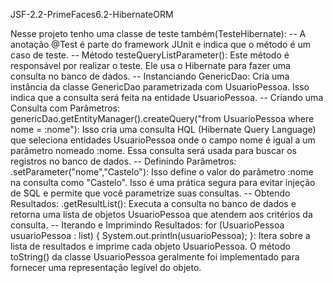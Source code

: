 JSF-2.2-PrimeFaces6.2-HibernateORM

Nesse projeto tenho uma classe de teste também(TesteHibernate): 
-- A anotação @Test é parte do framework JUnit e indica que o método é um caso de teste. 
-- Método testeQueryListParameter(): Este método é responsável por realizar o teste. 
    Ele usa o Hibernate para fazer uma consulta no banco de dados. 
-- Instanciando GenericDao: Cria uma instância da classe GenericDao parametrizada com UsuarioPessoa. 
    Isso indica que a consulta será feita na entidade UsuarioPessoa. 
-- Criando uma Consulta com Parâmetros: 
    genericDao.getEntityManager().createQuery("from UsuarioPessoa where nome = :nome"): 
    Isso cria uma consulta HQL (Hibernate Query Language) que seleciona entidades UsuarioPessoa 
    onde o campo nome é igual a um parâmetro nomeado :nome. 
    Essa consulta será usada para buscar os registros no banco de dados. 
-- Definindo Parâmetros: .setParameter("nome","Castelo"): 
    Isso define o valor do parâmetro :nome na consulta como "Castelo". 
    Isso é uma prática segura para evitar injeção de SQL e permite que você parametrize suas consultas. 
-- Obtendo Resultados: .getResultList(): 
    Executa a consulta no banco de dados e retorna uma lista de objetos UsuarioPessoa que atendem aos critérios da consulta. 
-- Iterando e Imprimindo Resultados: 
    for (UsuarioPessoa usuarioPessoa : list) { System.out.println(usuarioPessoa); }: 
    Itera sobre a lista de resultados e imprime cada objeto UsuarioPessoa. 
    O método toString() da classe UsuarioPessoa geralmente foi implementado para fornecer uma representação legível do objeto.
